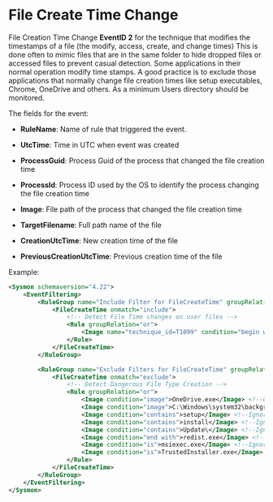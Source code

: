 File Create Time Change
=======================

File Creation Time Change **EventID 2** for the technique that modifies
the timestamps of a file (the modify, access, create, and change times)
This is done often to mimic files that are in the same folder to hide
dropped files or accessed files to prevent casual detection. Some
applications in their normal operation modify time stamps. A good
practice is to exclude those applications that normally change file
creation times like setup executables, Chrome, OneDrive and others. As a
minimum Users directory should be monitored.

The fields for the event:

* **RuleName**: Name of rule that triggered the event.

* **UtcTime**: Time in UTC when event was created

* **ProcessGuid**: Process Guid of the process that changed the file
    creation time

* **ProcessId**: Process ID used by the OS to identify the process
    changing the file creation time

* **Image**: File path of the process that changed the file creation
    time

* **TargetFilename**: Full path name of the file

* **CreationUtcTime**: New creation time of the file

* **PreviousCreationUtcTime**: Previous creation time of the file

Example:

```xml
<Sysmon schemaversion="4.22">
    <EventFiltering>
        <RuleGroup name="Include Filter for FileCreateTime" groupRelation="or">
            <FileCreateTime onmatch="include">
                <!-- Detect File Time changes on user files -->
                <Rule groupRelation="or">
                    <Image name="technique_id=T1099" condition="begin with">C:\Users</Image>
                </Rule>
            </FileCreateTime>
        </RuleGroup>

        <RuleGroup name="Exclude Filters for FileCreateTime" groupRelation="or">
            <FileCreateTime onmatch="exclude">
                <!-- Detect Dangerous File Type Creation -->
                <Rule groupRelation="or">
                    <Image condition="image">OneDrive.exe</Image> <!--OneDrive constantly changes file times-->
                    <Image condition="image">C:\Windows\system32\backgroundTaskHost.exe</Image>
                    <Image condition="contains">setup</Image> <!--Ignore setups-->
                    <Image condition="contains">install</Image> <!--Ignore setups-->
                    <Image condition="contains">Update\</Image> <!--Ignore setups-->
                    <Image condition="end with">redist.exe</Image> <!--Ignore setups-->
                    <Image condition="is">msiexec.exe</Image> <!--Ignore setups-->
                    <Image condition="is">TrustedInstaller.exe</Image> <!--Ignore setups-->
                </Rule>
            </FileCreateTime>
        </RuleGroup>
    </EventFiltering>
</Sysmon>
```
